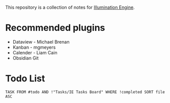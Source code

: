 This repository is a collection of notes for [Illumination Engine](https://github.com/PercentBoat4164/Illumination-Engine). 

# Recommended plugins
* Dataview - Michael Brenan
* Kanban - mgmeyers
* Calender - Liam Cain
* Obsidian Git 

# Todo List
```dataview
TASK FROM #todo AND !"Tasks/IE Tasks Board" WHERE !completed SORT file ASC
```
